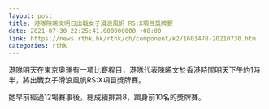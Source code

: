 ```yaml
---
layout: post
title: 港隊陳晞文明日出戰女子滑浪風帆 RS:X項目獎牌賽
date: 2021-07-30 22:25:41.000000000 +08:00
link: https://news.rthk.hk/rthk/ch/component/k2/1603478-20210730.htm
categories: rthk
---
```


港隊明天在東京奧運有一項比賽程目，港隊代表陳晞文於香港時間明天下午約1時半，將出戰女子滑浪風帆RS:X項目獎牌賽。

她早前經過12場賽事後，總成績排第8，躋身前10名的獎牌賽。
